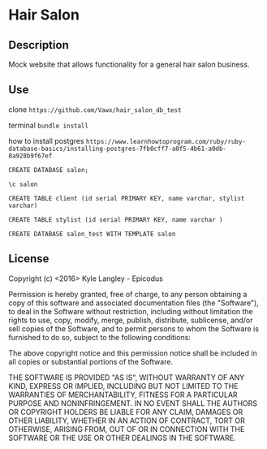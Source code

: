 # Hair Salon

## Description
Mock website that allows functionality for a general hair salon business.

## Use

clone `https://github.com/Vawx/hair_salon_db_test`

terminal `bundle install`

how to install postgres `https://www.learnhowtoprogram.com/ruby/ruby-database-basics/installing-postgres-7fb0cff7-a0f5-4b61-a0db-8a928b9f67ef`

`CREATE DATABASE salon;`

`\c salon`

`CREATE TABLE client (id serial PRIMARY KEY, name varchar, stylist varchar)`

`CREATE TABLE stylist (id serial PRIMARY KEY, name varchar )`

`CREATE DATABASE salon_test WITH TEMPLATE salon`

## License
Copyright (c) <2016> Kyle Langley - Epicodus

Permission is hereby granted, free of charge, to any person obtaining a copy of this software and associated documentation files (the "Software"), to deal in the Software without restriction, including without limitation the rights to use, copy, modify, merge, publish, distribute, sublicense, and/or sell copies of the Software, and to permit persons to whom the Software is furnished to do so, subject to the following conditions:

The above copyright notice and this permission notice shall be included in all copies or substantial portions of the Software.

THE SOFTWARE IS PROVIDED "AS IS", WITHOUT WARRANTY OF ANY KIND, EXPRESS OR IMPLIED, INCLUDING BUT NOT LIMITED TO THE WARRANTIES OF MERCHANTABILITY, FITNESS FOR A PARTICULAR PURPOSE AND NONINFRINGEMENT. IN NO EVENT SHALL THE AUTHORS OR COPYRIGHT HOLDERS BE LIABLE FOR ANY CLAIM, DAMAGES OR OTHER LIABILITY, WHETHER IN AN ACTION OF CONTRACT, TORT OR OTHERWISE, ARISING FROM, OUT OF OR IN CONNECTION WITH THE SOFTWARE OR THE USE OR OTHER DEALINGS IN THE SOFTWARE.
